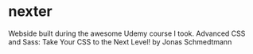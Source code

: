 # nexter
Webside built during the awesome Udemy course I took. Advanced CSS and Sass: Take Your CSS to the Next Level! by Jonas Schmedtmann
